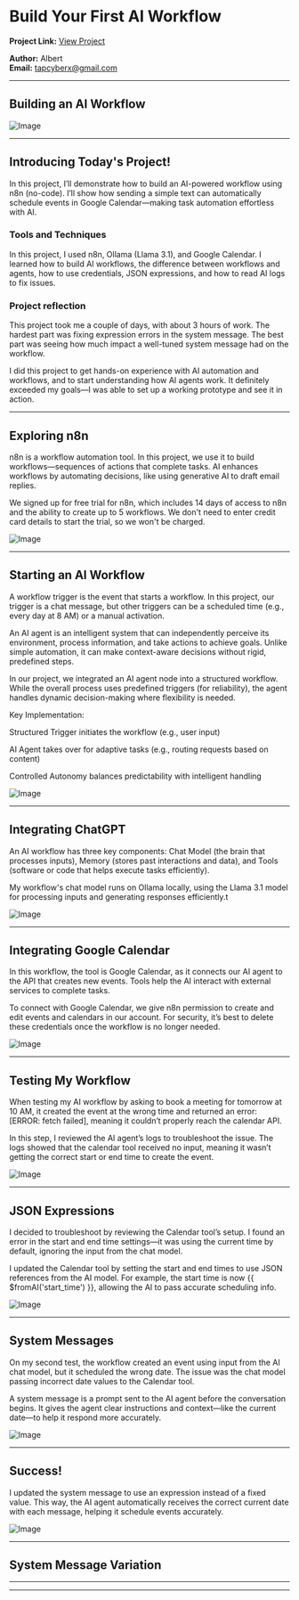 

# Build Your First AI Workflow

**Project Link:** [View Project](http://learn.nextwork.org/projects/ai-agent-nocode)

**Author:** Albert  
**Email:** tapcyberx@gmail.com

---

## Building an AI Workflow

![Image](http://learn.nextwork.org/delighted_indigo_timid_orc/uploads/ai-agent-nocode_sdrjg8e123dv)

---

## Introducing Today's Project!

In this project, I’ll demonstrate how to build an AI-powered workflow using n8n (no-code). I’ll show how sending a simple text can automatically schedule events in Google Calendar—making task automation effortless with AI.

### Tools and Techniques

In this project, I used n8n, Ollama (Llama 3.1), and Google Calendar. I learned how to build AI workflows, the difference between workflows and agents, how to use credentials, JSON expressions, and how to read AI logs to fix issues.

### Project reflection

This project took me a couple of days, with about 3 hours of work. The hardest part was fixing expression errors in the system message. The best part was seeing how much impact a well-tuned system message had on the workflow.



I did this project to get hands-on experience with AI automation and workflows, and to start understanding how AI agents work. It definitely exceeded my goals—I was able to set up a working prototype and see it in action.










---

## Exploring n8n

n8n is a workflow automation tool. In this project, we use it to build workflows—sequences of actions that complete tasks. AI enhances workflows by automating decisions, like using generative AI to draft email replies.










We signed up for free trial for n8n, which includes 14 days of access to n8n and the ability to create up to 5 workflows. We don't need to enter credit card details to start the trial, so we won't be charged.

![Image](http://learn.nextwork.org/delighted_indigo_timid_orc/uploads/ai-agent-nocode_c9d8f7a2)

---

## Starting an AI Workflow

A workflow trigger is the event that starts a workflow. In this project, our trigger is a chat message, but other triggers can be a scheduled time (e.g., every day at 8 AM) or a manual activation.

An AI agent is an intelligent system that can independently perceive its environment, process information, and take actions to achieve goals. Unlike simple automation, it can make context-aware decisions without rigid, predefined steps.

In our project, we integrated an AI agent node into a structured workflow. While the overall process uses predefined triggers (for reliability), the agent handles dynamic decision-making where flexibility is needed.

Key Implementation:

Structured Trigger initiates the workflow (e.g., user input)

AI Agent takes over for adaptive tasks (e.g., routing requests based on content)

Controlled Autonomy balances predictability with intelligent handling

![Image](http://learn.nextwork.org/delighted_indigo_timid_orc/uploads/ai-agent-nocode_fmtkjyrg)

---

## Integrating ChatGPT

An AI workflow has three key components: Chat Model (the brain that processes inputs), Memory (stores past interactions and data), and Tools (software or code that helps execute tasks efficiently).










My workflow's chat model runs on Ollama locally, using the Llama 3.1 model for processing inputs and generating responses efficiently.t

![Image](http://learn.nextwork.org/delighted_indigo_timid_orc/uploads/ai-agent-nocode_o5p6q7r8)

---

## Integrating Google Calendar

In this workflow, the tool is Google Calendar, as it connects our AI agent to the API that creates new events. Tools help the AI interact with external services to complete tasks.

To connect with Google Calendar, we give n8n permission to create and edit events and calendars in our account. For security, it’s best to delete these credentials once the workflow is no longer needed.

![Image](http://learn.nextwork.org/delighted_indigo_timid_orc/uploads/ai-agent-nocode_c9d8dfgv2)

---

## Testing My Workflow

When testing my AI workflow by asking to book a meeting for tomorrow at 10 AM, it created the event at the wrong time and returned an error: [ERROR: fetch failed], meaning it couldn’t properly reach the calendar API.

In this step, I reviewed the AI agent’s logs to troubleshoot the issue. The logs showed that the calendar tool received no input, meaning it wasn’t getting the correct start or end time to create the event.

![Image](http://learn.nextwork.org/delighted_indigo_timid_orc/uploads/ai-agent-nocode_c9d8egrfdv)

---

## JSON Expressions

I decided to troubleshoot by reviewing the Calendar tool’s setup. I found an error in the start and end time settings—it was using the current time by default, ignoring the input from the chat model.










I updated the Calendar tool by setting the start and end times to use JSON references from the AI model. For example, the start time is now {{ $fromAI('start_time') }}, allowing the AI to pass accurate scheduling info.

![Image](http://learn.nextwork.org/delighted_indigo_timid_orc/uploads/ai-agent-nocode_897rg465e)

---

## System Messages

On my second test, the workflow created an event using input from the AI chat model, but it scheduled the wrong date. The issue was the chat model passing incorrect date values to the Calendar tool.










A system message is a prompt sent to the AI agent before the conversation begins. It gives the agent clear instructions and context—like the current date—to help it respond more accurately.

![Image](http://learn.nextwork.org/delighted_indigo_timid_orc/uploads/ai-agent-nocode_rfgdhn456)

---

## Success!

I updated the system message to use an expression instead of a fixed value. This way, the AI agent automatically receives the correct current date with each message, helping it schedule events accurately.

![Image](http://learn.nextwork.org/delighted_indigo_timid_orc/uploads/ai-agent-nocode_w3x4y5z6)

---

## System Message Variation

---

---
